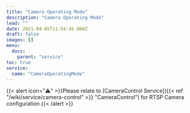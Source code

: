 ```yaml
---
title: "Camera Operating Mode"
description: "Camera Operating Mode"
lead: ""
date: 2021-04-05T11:54:45.000Z
draft: false
images: []
menu:
  docs:
    parent: "service"
toc: true
service:
  name: "CameraOperatingMode"
---
```


{{< alert icon="⚠️" >}}Please relate to [CameraControl Service]({{< ref "/wiki/service/camera-control" >}} "CameraControl") for RTSP Camera configuration.{{< /alert >}}
